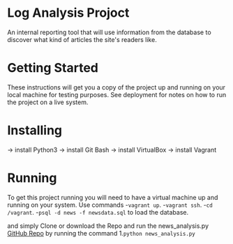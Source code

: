 # Log Analysis Projoct

An internal reporting tool that will use information from the database to discover what kind of articles the site's readers like.

# Getting Started

These instructions will get you a copy of the project up and running on your local machine for testing purposes. See deployment for notes on how to run the project on a live system.

# Installing

-> install Python3
-> install Git Bash
-> install VirtualBox
-> install Vagrant

# Running

To get this project running you will need to have a virtual machine up and running on your system.
Use commands
-`vagrant up`.
-`vagrant ssh`.
-`cd /vagrant`.
-`psql -d news -f newsdata.sql` to load the database.

and simply Clone or download the Repo and run the news_analysis.py
[GitHub Repo](https://github.com/FatmaMagdy/Log-Analysis-Projoct.git)
by running the command
1.`python news_analysis.py`
